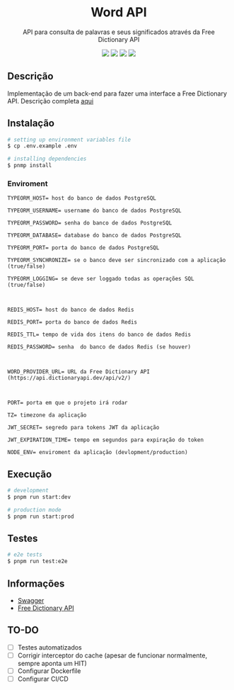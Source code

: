 <h1 align="center">Word API</h1>
<p align="center">API para consulta de palavras e seus significados através da Free Dictionary API</p>

<p align="center">
  <img href="https://nestjs.com/" src="https://img.shields.io/badge/nestjs-%23E0234E.svg?style=for-the-badge&logo=nestjs&logoColor=white" target="_blank">
  <img href="https://www.postgresql.org/" src="https://img.shields.io/badge/postgres-%23316192.svg?style=for-the-badge&logo=postgresql&logoColor=white" target="_blank">
  <img href="https://www.sqlite.org/index.html" src="https://img.shields.io/badge/sqlite-%2307405e.svg?style=for-the-badge&logo=sqlite&logoColor=white" target="_blank">
  <img href="https://jestjs.io/pt-BR/" src="https://img.shields.io/badge/-jest-%23C21325?style=for-the-badge&logo=jest&logoColor=white" target="_blank">
</p>

## Descrição

Implementação de um back-end para fazer uma interface a Free Dictionary API. Descrição completa [aqui](https://github.com/reloadfloraenergia/TechTests)

## Instalação

```bash
# setting up environment variables file
$ cp .env.example .env

# installing dependencies
$ pnmp install
```

### Enviroment

```
TYPEORM_HOST= host do banco de dados PostgreSQL

TYPEORM_USERNAME= username do banco de dados PostgreSQL

TYPEORM_PASSWORD= senha do banco de dados PostgreSQL

TYPEORM_DATABASE= database do banco de dados PostgreSQL

TYPEORM_PORT= porta do banco de dados PostgreSQL

TYPEORM_SYNCHRONIZE= se o banco deve ser sincronizado com a aplicação (true/false)

TYPEORM_LOGGING= se deve ser loggado todas as operações SQL (true/false)



REDIS_HOST= host do banco de dados Redis

REDIS_PORT= porta do banco de dados Redis

REDIS_TTL= tempo de vida dos itens do banco de dados Redis

REDIS_PASSWORD= senha  do banco de dados Redis (se houver)



WORD_PROVIDER_URL= URL da Free Dictionary API (https://api.dictionaryapi.dev/api/v2/)



PORT= porta em que o projeto irá rodar

TZ= timezone da aplicação

JWT_SECRET= segredo para tokens JWT da aplicação

JWT_EXPIRATION_TIME= tempo em segundos para expiração do token

NODE_ENV= enviroment da aplicação (devlopment/production)
```

## Execução

```bash
# development
$ pnpm run start:dev

# production mode
$ pnpm run start:prod
```

## Testes

```bash
# e2e tests
$ pnpm run test:e2e
```

## Informações

<ul>
  <li><a href="https://app.swaggerhub.com/apis-docs/gr.solucoes/word-api/1.0">Swagger</a></li>
  <li><a href="https://dictionaryapi.dev/">Free Dictionary API</a></li>
</ul>

## TO-DO

- [ ] Testes automatizados
- [ ] Corrigir interceptor do cache (apesar de funcionar normalmente, sempre aponta um HIT)
- [ ] Configurar Dockerfile
- [ ] Configurar CI/CD
